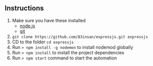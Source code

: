 ## Instructions
1. Make sure you have these installed
	- [node.js](http://nodejs.org/)
	- [git](http://git-scm.com/)
2. `git clone https://github.com/83insan/expressjs.git expressjs`
3. CD to the folder `cd expressjs`
4. Run `> npm install -g nodemon` to install nodemod globally
5. Run `> npm install` to install the project dependencies
6. Run `> npm start` command to start the automation

